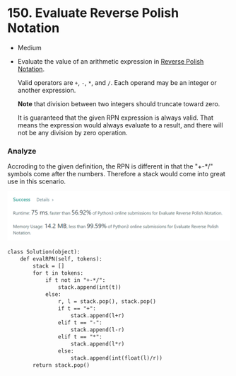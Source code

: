 # 150. Evaluate Reverse Polish Notation

* Medium
*   Evaluate the value of an arithmetic expression in [Reverse Polish Notation](http://en.wikipedia.org/wiki/Reverse\_Polish\_notation).

    Valid operators are `+`, `-`, `*`, and `/`. Each operand may be an integer or another expression.

    **Note** that division between two integers should truncate toward zero.

    It is guaranteed that the given RPN expression is always valid. That means the expression would always evaluate to a result, and there will not be any division by zero operation.

### Analyze&#x20;

Accroding to the given definition, the RPN is different in that the "+-\*/" symbols come after the numbers. Therefore a stack would come into great use in this scenario.&#x20;

![](<../../.gitbook/assets/image (5).png>)

```
class Solution(object):
    def evalRPN(self, tokens):
        stack = []
        for t in tokens:
            if t not in "+-*/":
                stack.append(int(t))
            else:
                r, l = stack.pop(), stack.pop()
                if t == "+":
                    stack.append(l+r)
                elif t == "-":
                    stack.append(l-r)
                elif t == "*":
                    stack.append(l*r)
                else:
                    stack.append(int(float(l)/r))
        return stack.pop()
```
